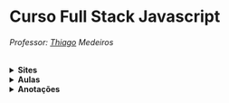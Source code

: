 # Curso Full Stack Javascript

###### Professor: [Thiago](https://www.thiago-medeiros.com/formacao-fullstack-javascript/) Medeiros

<details><summary><strong>Sites</strong></summary>

- [To Do List](https://gugamacedo.github.io/full-stack-js/aulas/to-do-list/)
- [Barber Shop](https://gugamacedo.github.io/full-stack-js/aulas/barber-shop/)

</details>

<details><summary><strong>Aulas</strong></summary>

- [Exercícios JS Intermediário](https://gugamacedo.github.io/full-stack-js/aulas/javascript-intermediario/exercs.html)
- [Javascript Intermediário](https://gugamacedo.github.io/full-stack-js/aulas/javascript-intermediario/)
- [Exercícios JS Básico](https://gugamacedo.github.io/full-stack-js/aulas/javascript-basico/exercs.html)
- [Javascript Básico](https://gugamacedo.github.io/full-stack-js/aulas/javascript-basico/)
- [Sass](https://gugamacedo.github.io/full-stack-js/aulas/sass/)
- [CSS Flexbox](https://gugamacedo.github.io/full-stack-js/aulas/css-flexbox/)
- [CSS Intermediario 2](https://gugamacedo.github.io/full-stack-js/aulas/css-intermediario-2/)
- [CSS Intermediario 1](https://gugamacedo.github.io/full-stack-js/aulas/css-intermediario-1/)
- [Workshop](https://gugamacedo.github.io/full-stack-js/aulas/workshop/)
- [Menu Horizontal](https://gugamacedo.github.io/full-stack-js/aulas/menu/)

</details>

<details><summary><strong>Anotações</strong></summary>
</br>
  <details><summary><strong>JS</strong></summary>

  - `document.querySelector('ELEMENTO/ID/CLASS')` para elementos individuais
  - `document.querySelectorAll('ELEMENTO/ID/CLASS')` para elementos múltiplos
    - Usar o `foreach` quando for iterar
  - Pra capturar eventos `addEventListener('click', () => { COMANDOS })`
    - Outros eventos comuns: `mousemove`, `mouseout`, `mouseenter`, `mouseleave`
  - Para alterar uma classe `ELEMENTO.classList.contains('CLASS') ? ELEMENTO.classList.remove('CLASS') : ELEMENTO.classList.add('CLASS')`
  - Usar `$` nas variáveis que "puxam" HTML
  - Sempre que possível colocar `const` ao invés de `let`
  - Checar o *false* primeiro no condicional
  - Funcionamento de um **foreach**: 
  ```
  ELEMENTOS.forEach((e, index) =>
    e.innerHTML = `Número ${index+1}`
  )
  ```
  </details>

  <details><summary><strong>SASS</strong></summary>

  </details>

  <details><summary><strong>CSS</strong></summary>

- Parentescos:
  - **`>`** diz que a regra tem que ser aplicada somente aos filhos da classe
  - **`+`** aplica a regra pro primeiro irmão direto
  - **`~`** aplica a regra pra todos irmãos diretos
- Quando usar o `display: inline-block;`? quando precisa que fique na mesma (igual o inline) mas precisa acessar as propriedades height e width
- `position: absolute;` é relativo ao body, se quiser que ele seja relativo ao pai, tem que colocar `position: relative;` no pai dele
- `:root` é normalmente usado para se guardar variáveis
- Variáveis são declaradas assim `--variavel-etc: #fff;` e usadas assim `color: var(--variavel-etc);`
  - Alguns padrões: `--color/background/font-primary` `--color/background/font-secondary`
- `*` aplicador universal, aplica as propriedades em tudo que conseguir
  - Alguns padrões: `box-sizing: border-box;`, `margin: 0;`, `padding: 0;`, `font-family: sans-serif;`
- `box-sizing: border-box;` significa que todas box não vão extrapolar o box-model ![Box Model](./img/box-model.png)
- Para importar um arquivo, fonte, etc `@import url('inserir aqui');`
- [CSS Gradient](https://cssgradient.io/)
- Efeitos de "sumir":
  - `display: none;` faz o elemento desaparecer e desocupa o espaço dele
  - `visibility: hidden;` faz o elemento desaparecer e mantêm o espaço dele
  - `opacity: 0;` faz o elemento ficar transparente e mantêm o espaço dele
- Aquele **menu hambúrguer** é "empurrado" atráves do **position** ou **margin**. Não se usa muito `display: block` porque esse não permite efeito de transition, fica "seco"
  - Também se usa `overflow-x: hidden;` pra esconder esse menu que está "empurrado"
- `transition: all 300ms ease;` `transition: background-color 300ms ease;`
- Criar animação exemplo:
```
@keyframes animação {
  0% {
    transform: rotateX(0deg);
  }
  100% {
    transform: rotateX(-90deg);
  }
}
```
- Usar a animação `animation: animação 300ms ease` 
- Pra adicionar conteúdo em um elemento através do css `content: '';`
- Responsividade exemplo
```
@media (max-width: 550px) {
  .gallery.active div {
    width: 90%;
  }
  .seasons button {
    margin: 5px 10px;
  }
  ```
}
- O Flex é aplicado na box pai ![Flex](./img/flex.png)
- [Flexbox Froggy](https://flexboxfroggy.com/)
- [Flexbox Defense](http://www.flexboxdefense.com/)
- `align-items:` alinha na vertical. Só funciona com o `flex-direction: row;` que é o padrão do direction
- Quando o flex direction é `column`, o _justify-content_ muda para a vertical e o _align-items_ para a horizontal
- Para alinhar um elemento individual em uma ordem específica na horizontal, use a propriedade `order`. Por padrão começa em zero e também aceita negativo
  - Na vertical use o `align-self`, lembrando da regra do _flex-direction_
- `align-content:` alinha quando você tem o wrap, lembrando da regra do _flex-direction_
- Flex Direction ![Direction](./img/direction1.jpg) ![Direction](./img/direction2.jpg)
- Flex Wrap ![Wrap](./img/wrap.jpg)
- Justify Content ![Justify Content](./img/justify-content1.jpg) ![Justify Content](./img/justify-content2.jpg) ![Justify Content](./img/justify-content3.jpg) ![Justify Content](./img/justify-content4.jpg) ![Justify Content](./img/justify-content5.jpg)

  </details>

</details>
